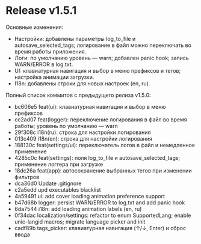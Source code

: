 # Release v1.5.1

Основные изменения:

- Настройки: добавлены параметры log_to_file и autosave_selected_tags; логирование в файл можно переключать во время работы приложения.
- Логи: по умолчанию уровень — warn; добавлен panic hook; запись WARN/ERROR в log.txt.
- UI: клавиатурная навигация и выбор в меню префиксов и тегов; настройка анимации загрузки.
- I18n: добавлены строки для новых настроек (en, ru).

Полный список коммитов с предыдущего релиза v1.5.0:

- bc606e5 feat(ui): клавиатурная навигация и выбор в меню префиксов
- cc2ad07 feat(logger): переключение логирования в файл во время работы; уровень по умолчанию — warn
- 29f308c i18n(ru): строка для настройки логирования
- 013c409 i18n(en): строка для настройки логирования
- 188130c feat(settings/ui): переключатель логов в файл и немедленное применение
- 4285c0c feat(settings): поля log_to_file и autosave_selected_tags; применение логгера при загрузке
- 18dc26a feat(app): автосохранение выбранных тегов при изменении фильтров
- dca36d0 Update .gitignore
- c2a5edd upd executables blacklist
- 4a59491 ui: add cover loading animation preference support
- b47d68b logger: persist WARN/ERROR to log.txt and add panic hook
- 6da7544 i18n: add loading animation labels (en, ru)
- 0f34dac localization/settings: refactor to enum SupportedLang; enable unic-langid macros; migrate language picker and init
- cadf89b tags_picker: клавиатурная навигация (↑/↓, Enter) и сброс ввода


